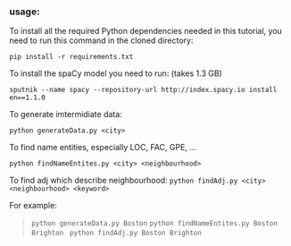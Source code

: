 ### usage:

To install all the required Python dependencies needed in this tutorial, you need to run this command in the cloned directory:

    pip install -r requirements.txt

To install the spaCy model you need to run: (takes 1.3 GB)

    sputnik --name spacy --repository-url http://index.spacy.io install en==1.1.0

To generate imtermidiate data:

`python generateData.py <city>`

To find name entities, especially LOC, FAC, GPE, ...

`python findNameEntites.py <city> <neighbourhood>`

To find adj which describe neighbourhood:
`python findAdj.py <city> <neighbourhood> <keyword>`

For example:
> `python generateData.py Boston`
	`python findNameEntites.py Boston Brighton `
	`python findAdj.py Boston Brighton`